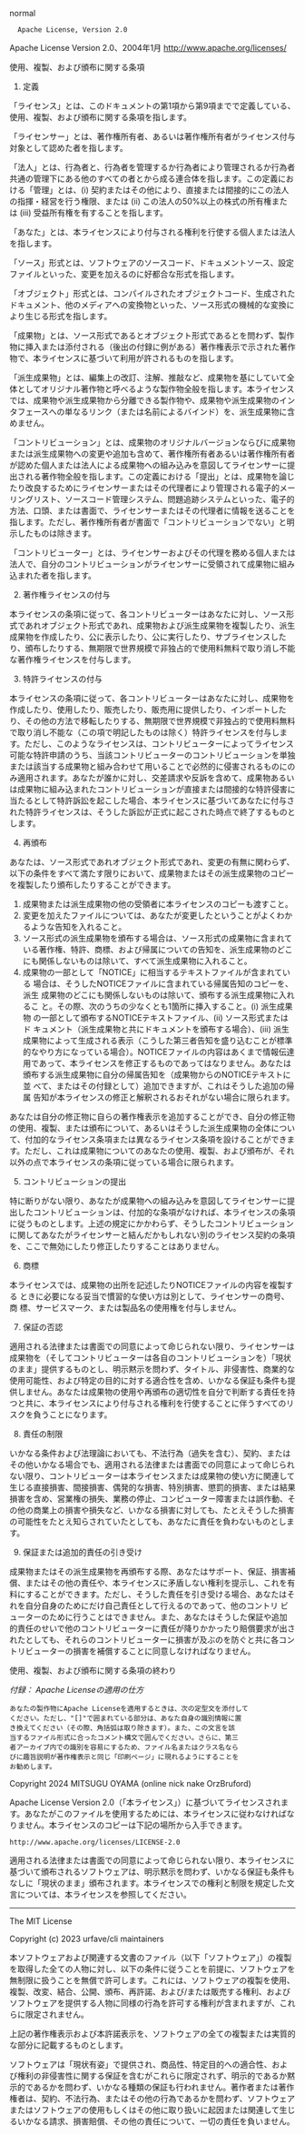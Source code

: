 normal


      Apache License, Version 2.0

Apache License
Version 2.0、2004年1月
http://www.apache.org/licenses/

使用、複製、および頒布に関する条項

1. 定義

「ライセンス」とは、このドキュメントの第1項から第9項までで定義している、
使用、複製、および頒布に関する条項を指します。

「ライセンサー」とは、著作権所有者、あるいは著作権所有者がライセンス付与
対象として認めた者を指します。

「法人」とは、行為者と、行為者を管理するか行為者により管理されるか行為者
共通の管理下にある他のすべての者とから成る連合体を指します。この定義にお
ける「管理」とは、(i) 契約またはその他により、直接または間接的にこの法人
の指揮・経営を行う権限、または (ii) この法人の50%以上の株式の所有権また
は (iii) 受益所有権を有することを指します。

「あなた」とは、本ライセンスにより付与される権利を行使する個人または法人
を指します。

「ソース」形式とは、ソフトウェアのソースコード、ドキュメントソース、設定
ファイルといった、変更を加えるのに好都合な形式を指します。

「オブジェクト」形式とは、コンパイルされたオブジェクトコード、生成された
ドキュメント、他のメディアへの変換物といった、ソース形式の機械的な変換に
より生じる形式を指します。

「成果物」とは、ソース形式であるとオブジェクト形式であるとを問わず、製作
物に挿入または添付される（後出の付録に例がある）著作権表示で示された著作
物で、本ライセンスに基づいて利用が許されるものを指します。

「派生成果物」とは、編集上の改訂、注解、推敲など、成果物を基にしていて全
体としてオリジナル著作物と呼べるような製作物全般を指します。本ライセンス
では、成果物や派生成果物から分離できる製作物や、成果物や派生成果物のイン
タフェースへの単なるリンク（または名前によるバインド）を、派生成果物に含
めません。

「コントリビューション」とは、成果物のオリジナルバージョンならびに成果物
または派生成果物への変更や追加も含めて、著作権所有者あるいは著作権所有者
が認めた個人または法人による成果物への組み込みを意図してライセンサーに提
出される著作物全般を指します。この定義における「提出」とは、成果物を論じ
たり改良するためにライセンサーまたはその代理者により管理される電子的メー
リングリスト、ソースコード管理システム、問題追跡システムといった、電子的
方法、口頭、または書面で、ライセンサーまたはその代理者に情報を送ることを
指します。ただし、著作権所有者が書面で「コントリビューションでない」と明
示したものは除きます。

「コントリビューター」とは、ライセンサーおよびその代理を務める個人または
法人で、自分のコントリビューションがライセンサーに受領されて成果物に組み
込まれた者を指します。

2. 著作権ライセンスの付与

本ライセンスの条項に従って、各コントリビューターはあなたに対し、ソース形
式であれオブジェクト形式であれ、成果物および派生成果物を複製したり、派生
成果物を作成したり、公に表示したり、公に実行したり、サブライセンスした
り、頒布したりする、無期限で世界規模で非独占的で使用料無料で取り消し不能
な著作権ライセンスを付与します。

3. 特許ライセンスの付与

本ライセンスの条項に従って、各コントリビューターはあなたに対し、成果物を
作成したり、使用したり、販売したり、販売用に提供したり、インポートした
り、その他の方法で移転したりする、無期限で世界規模で非独占的で使用料無料
で取り消し不能な（この項で明記したものは除く）特許ライセンスを付与しま
す。ただし、このようなライセンスは、コントリビューターによってライセンス
可能な特許申請のうち、当該コントリビューターのコントリビューションを単独
または該当する成果物と組み合わせて用いることで必然的に侵害されるものにの
み適用されます。あなたが誰かに対し、交差請求や反訴を含めて、成果物あるい
は成果物に組み込まれたコントリビューションが直接または間接的な特許侵害に
当たるとして特許訴訟を起こした場合、本ライセンスに基づいてあなたに付与さ
れた特許ライセンスは、そうした訴訟が正式に起こされた時点で終了するものと
します。

4. 再頒布

あなたは、ソース形式であれオブジェクト形式であれ、変更の有無に関わらず、
以下の条件をすべて満たす限りにおいて、成果物またはその派生成果物のコピー
を複製したり頒布したりすることができます。

 1. 成果物または派生成果物の他の受領者に本ライセンスのコピーも渡すこと。
 2. 変更を加えたファイルについては、あなたが変更したということがよくわか
    るような告知を入れること。
 3. ソース形式の派生成果物を頒布する場合は、ソース形式の成果物に含まれて
    いる著作権、特許、商標、および帰属についての告知を、派生成果物のどこ
    にも関係しないものは除いて、すべて派生成果物に入れること。
 4. 成果物の一部として「NOTICE」に相当するテキストファイルが含まれている
    場合は、そうしたNOTICEファイルに含まれている帰属告知のコピーを、派生
    成果物のどこにも関係しないものは除いて、頒布する派生成果物に入れるこ
    と。その際、次のうちの少なくとも1箇所に挿入すること。(i) 派生成果物
    の一部として頒布するNOTICEテキストファイル、(ii) ソース形式またはド
    キュメント（派生成果物と共にドキュメントを頒布する場合）、(iii) 派生
    成果物によって生成される表示（こうした第三者告知を盛り込むことが標準
    的なやり方になっている場合）。NOTICEファイルの内容はあくまで情報伝達
    用であって、本ライセンスを修正するものであってはなりません。あなたは
    頒布する派生成果物に自分の帰属告知を（成果物からのNOTICEテキストに並
    べて、またはその付録として）追加できますが、これはそうした追加の帰属
    告知が本ライセンスの修正と解釈されるおそれがない場合に限られます。

あなたは自分の修正物に自らの著作権表示を追加することができ、自分の修正物
の使用、複製、または頒布について、あるいはそうした派生成果物の全体につい
て、付加的なライセンス条項または異なるライセンス条項を設けることができま
す。ただし、これは成果物についてのあなたの使用、複製、および頒布が、それ
以外の点で本ライセンスの条項に従っている場合に限られます。

5. コントリビューションの提出

特に断りがない限り、あなたが成果物への組み込みを意図してライセンサーに提
出したコントリビューションは、付加的な条項がなければ、本ライセンスの条項
に従うものとします。上述の規定にかかわらず、そうしたコントリビューション
に関してあなたがライセンサーと結んだかもしれない別のライセンス契約の条項
を、ここで無効にしたり修正したりすることはありません。

6. 商標

本ライセンスでは、成果物の出所を記述したりNOTICEファイルの内容を複製する
ときに必要になる妥当で慣習的な使い方は別として、ライセンサーの商号、商
標、サービスマーク、または製品名の使用権を付与しません。

7. 保証の否認

適用される法律または書面での同意によって命じられない限り、ライセンサーは
成果物を（そしてコントリビューターは各自のコントリビューションを）「現状
のまま」提供するものとし、明示黙示を問わず、タイトル、非侵害性、商業的な
使用可能性、および特定の目的に対する適合性を含め、いかなる保証も条件も提
供しません。あなたは成果物の使用や再頒布の適切性を自分で判断する責任を持
つと共に、本ライセンスにより付与される権利を行使することに伴うすべてのリ
スクを負うことになります。

8. 責任の制限

いかなる条件および法理論においても、不法行為（過失を含む）、契約、または
その他いかなる場合でも、適用される法律または書面での同意によって命じられ
ない限り、コントリビューターは本ライセンスまたは成果物の使い方に関連して
生じる直接損害、間接損害、偶発的な損害、特別損害、懲罰的損害、または結果
損害を含め、営業権の損失、業務の停止、コンピューター障害または誤作動、そ
の他の商業上の損害や損失など、いかなる損害に対しても、たとえそうした損害
の可能性をたとえ知らされていたとしても、あなたに責任を負わないものとしま
す。

9. 保証または追加的責任の引き受け

成果物またはその派生成果物を再頒布する際、あなたはサポート、保証、損害補
償、またはその他の責任や、本ライセンスに矛盾しない権利を提示し、これを有
料にすることができます。ただし、そうした責任を引き受ける場合、あなたはそ
れを自分自身のためにだけ自己責任として行えるのであって、他のコントリ
ビューターのために行うことはできません。また、あなたはそうした保証や追加
的責任のせいで他のコントリビューターに責任が降りかかったり賠償要求が出さ
れたとしても、それらのコントリビューターに損害が及ぶのを防ぐと共に各コン
トリビューターの損害を補償することに同意しなければなりません。

使用、複製、および頒布に関する条項の終わり

*付録： Apache Licenseの適用の仕方*

    あなたの製作物にApache Licenseを適用するときは、次の定型文を添付して
    ください。ただし、"[]"で囲まれている部分は、あなた自身の識別情報に置
    き換えてください（その際、角括弧は取り除きます）。また、この文言を該
    当するファイル形式に合ったコメント構文で囲んでください。さらに、第三
    者アーカイブ内での識別を容易にするため、ファイル名またはクラス名なら
    びに趣旨説明が著作権表示と同じ「印刷ページ」に現れるようにすることを
    お勧めします。

Copyright 2024 MITSUGU OYAMA (online nick nake OrzBruford)

Apache License Version 2.0（「本ライセンス」）に基づいてライセンスされま
す。あなたがこのファイルを使用するためには、本ライセンスに従わなければな
りません。本ライセンスのコピーは下記の場所から入手できます。

    http://www.apache.org/licenses/LICENSE-2.0

適用される法律または書面での同意によって命じられない限り、本ライセンスに
基づいて頒布されるソフトウェアは、明示黙示を問わず、いかなる保証も条件も
なしに「現状のまま」頒布されます。本ライセンスでの権利と制限を規定した文
言については、本ライセンスを参照してください。

---

The MIT License

Copyright (c) 2023 urfave/cli maintainers

本ソフトウェアおよび関連する文書のファイル（以下「ソフトウェア」）の複製を取得した全ての人物に対し、以下の条件に従うことを前提に、ソフトウェアを無制限に扱うことを無償で許可します。これには、ソフトウェアの複製を使用、複製、改変、結合、公開、頒布、再許諾、および/または販売する権利、およびソフトウェアを提供する人物に同様の行為を許可する権利が含まれますが、これらに限定されません。

上記の著作権表示および本許諾表示を、ソフトウェアの全ての複製または実質的な部分に記載するものとします。

ソフトウェアは「現状有姿」で提供され、商品性、特定目的への適合性、および権利の非侵害性に関する保証を含むがこれらに限定されず、明示的であるか黙示的であるかを問わず、いかなる種類の保証も行われません。著作者または著作権者は、契約、不法行為、またはその他の行為であるかを問わず、ソフトウェアまたはソフトウェアの使用もしくはその他に取り扱いに起因または関連して生じるいかなる請求、損害賠償、その他の責任について、一切の責任を負いません。
